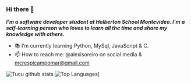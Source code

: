 ### Hi there 👋

***I'm a software developer student at Holberton School Montevideo. I'm a self-learning person who loves to learn all the time and share my knowledge with others.***

- 📚 I’m currently learning Python, MySql, JavaScript & C.
- 📫 How to reach me: @alexisoreiro on social media & mcrespicampomar@gmail.com



![Tucu github stats](https://github-readme-stats.vercel.app/api?username=tucucrespi&show_icons=true&theme=radical)
![Top Languages](https://github-readme-stats.vercel.app/api/top-langs/?username=tucucrespi&layout=compact)]
